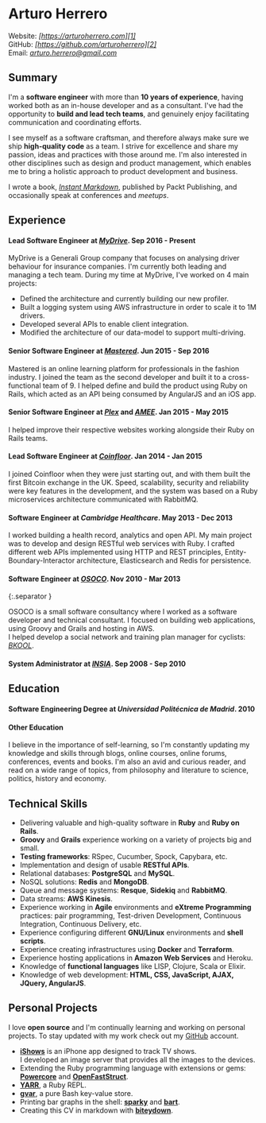 # Arturo Herrero

Website: *[https://arturoherrero.com][1]*  
GitHub: *[https://github.com/arturoherrero][2]*  
Email: *<arturo.herrero@gmail.com>*  


## Summary

I'm a **software engineer** with more than **10 years of experience**, having
worked both as an in-house developer and as a consultant. I've had the
opportunity to **build and lead tech teams**, and genuinely enjoy facilitating
communication and coordinating efforts.

I see myself as a software craftsman, and therefore always make sure we ship
**high-quality code** as a team. I strive for excellence and share my passion,
ideas and practices with those around me. I'm also interested in other
disciplines such as design and product management, which enables me to bring a
holistic approach to product development and business.

I wrote a book, *[Instant Markdown][3]*, published by Packt
Publishing, and occasionally speak at conferences and _meetups_.


## Experience

#### **Lead Software Engineer** at *[MyDrive][13]*. Sep 2016 - Present

MyDrive is a Generali Group company that focuses on analysing driver behaviour
for insurance companies. I'm currently both leading and managing a tech team.
During my time at MyDrive,
I've worked on 4 main projects:

- Defined the architecture and currently building our new profiler.
- Built a logging system using AWS infrastructure in order to scale it to 1M drivers.
- Developed several APIs to enable client integration.
- Modified the architecture of our data-model to support multi-driving.

#### **Senior Software Engineer** at *[Mastered][12]*. Jun 2015 - Sep 2016

Mastered is an online learning platform for professionals in the fashion
industry. I joined the team as the second developer and built it to a
cross-functional team of 9. I helped define and build the product using Ruby
on Rails, which acted as an API being consumed by AngularJS and an iOS app.

#### **Senior Software Engineer** at *[Plex][10]* and *[AMEE][11]*. Jan 2015 - May 2015

I helped improve their respective websites working alongside their Ruby on Rails teams.

#### **Lead Software Engineer** at *[Coinfloor][4]*. Jan 2014 - Jan 2015

I joined Coinfloor when they were just starting out, and with them built the
first Bitcoin exchange in the UK. Speed, scalability, security and reliability
were key features in the development, and the system was based on a Ruby
microservices architecture communicated with RabbitMQ.

#### **Software Engineer** at *Cambridge Healthcare*. May 2013 - Dec 2013

I worked building a health record, analytics and open API. My main project was
to develop and design RESTful web services with Ruby. I crafted different web
APIs implemented using HTTP and REST principles, Entity-Boundary-Interactor
architecture, Elasticsearch and Redis for persistence.

#### **Software Engineer** at *[OSOCO][7]*. Nov 2010 - Mar 2013
{:.separator }

OSOCO is a small software consultancy where I worked as a software developer
and technical consultant. I focused on building web applications, using Groovy
and Grails and hosting in AWS.  
I helped develop a social network and training plan manager for cyclists: *[BKOOL][8]*.

#### **System Administrator** at *[INSIA][6]*. Sep 2008 - Sep 2010


## Education

#### **Software Engineering Degree** at *Universidad Politécnica de Madrid*. 2010

#### Other Education

I believe in the importance of self-learning, so I'm constantly updating my
knowledge and skills through blogs, online courses, online forums, conferences,
events and books. I'm also an avid and curious reader, and read on a wide range
of topics, from philosophy and literature to science, politics, history and
economy.


## Technical Skills

- Delivering valuable and high-quality software in **Ruby** and **Ruby on Rails**.
- **Groovy** and **Grails** experience working on a variety of projects big and small.
- **Testing frameworks**: RSpec, Cucumber, Spock, Capybara, etc.
- Implementation and design of usable **RESTful APIs**.
- Relational databases: **PostgreSQL** and **MySQL**.
- NoSQL solutions: **Redis** and **MongoDB**.
- Queue and message systems: **Resque**, **Sidekiq** and **RabbitMQ**.
- Data streams: **AWS Kinesis**.
- Experience working in **Agile** environments and **eXtreme
  Programming** practices: pair programming, Test-driven Development,
  Continuous Integration, Continuous Delivery, etc.
- Experience configuring different **GNU/Linux** environments and **shell scripts**.
- Experience creating infrastructures using **Docker** and **Terraform**.
- Experience hosting applications in **Amazon Web Services** and Heroku.
- Knowledge of **functional languages** like LISP, Clojure, Scala or Elixir.
- Knowledge of web development: **HTML, CSS, JavaScript, AJAX, JQuery, AngularJS**.


## Personal Projects

I love **open source** and I'm continually learning and working on personal projects.
To stay updated with my work check out my [GitHub][2] account.

- **[iShows][9]** is an iPhone app designed to track TV shows.  
  I developed an image server that provides all the images to the devices.
- Extending the Ruby programming language with extensions or gems:  
  **[Powercore][14]** and **[OpenFastStruct][15]**.
- **[YARR][16]**, a Ruby REPL.
- **[gvar][17]**, a pure Bash key-value store.
- Printing bar graphs in the shell: **[sparky][18]** and **[bart][19]**.
- Creating this CV in markdown with **[biteydown][20]**.


[1]: https://arturoherrero.com
[2]: https://github.com/arturoherrero
[3]: https://www.packtpub.com/gb/web-development/instant-markdown-instant
[4]: https://coinfloor.co.uk
[6]: http://insia-upm.es/?lang=en
[7]: https://osoco.es/
[8]: https://bkool.com/
[9]: http://ishowsapp.com/
[10]: https://plex.tv/
[11]: https://www.amee.com/
[12]: https://www.mastered.com
[13]: https://www.mydrivesolutions.com/
[14]: https://arturoherrero.com/powercore/
[15]: https://arturoherrero.com/open-fast-struct/
[16]: https://arturoherrero.com/yarr-yet-another-ruby-repl/
[17]: https://github.com/arturoherrero/gvar
[18]: https://github.com/arturoherrero/sparky
[19]: https://github.com/arturoherrero/bart
[20]: https://github.com/arturoherrero/biteydown
